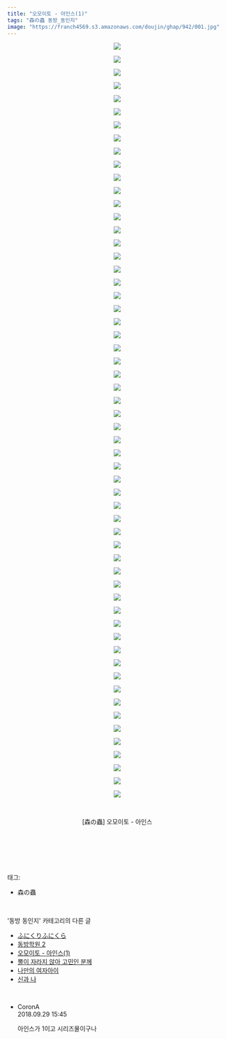 ```yaml
---
title: "오모이토 - 아인스(1)"
tags: "森の蟲 동방_동인지"
image: "https://franch4569.s3.amazonaws.com/doujin/ghap/942/001.jpg"
---
```

<div class="article">
<p style="text-align: center; clear: none; float: none;"><img src="{{ site.imgserver2 }}/ghap/942/001.jpg"/></p>
<p style="text-align: center; clear: none; float: none;"><img src="{{ site.imgserver2 }}/ghap/942/002.jpg"/></p>
<p style="text-align: center; clear: none; float: none;"><img src="{{ site.imgserver2 }}/ghap/942/003.jpg"/></p>
<p style="text-align: center; clear: none; float: none;"><img src="{{ site.imgserver2 }}/ghap/942/004.jpg"/></p>
<p style="text-align: center; clear: none; float: none;"><img src="{{ site.imgserver2 }}/ghap/942/005.jpg"/></p>
<p style="text-align: center; clear: none; float: none;"><img src="{{ site.imgserver2 }}/ghap/942/006.jpg"/></p>
<p style="text-align: center; clear: none; float: none;"><img src="{{ site.imgserver2 }}/ghap/942/007.jpg"/></p>
<p style="text-align: center; clear: none; float: none;"><img src="{{ site.imgserver2 }}/ghap/942/008.jpg"/></p>
<p style="text-align: center; clear: none; float: none;"><img src="{{ site.imgserver2 }}/ghap/942/009.jpg"/></p>
<p style="text-align: center; clear: none; float: none;"><img src="{{ site.imgserver2 }}/ghap/942/010.jpg"/></p>
<p style="text-align: center; clear: none; float: none;"><img src="{{ site.imgserver2 }}/ghap/942/011.jpg"/></p>
<p style="text-align: center; clear: none; float: none;"><img src="{{ site.imgserver2 }}/ghap/942/012.jpg"/></p>
<p style="text-align: center; clear: none; float: none;"><img src="{{ site.imgserver2 }}/ghap/942/013.jpg"/></p>
<p style="text-align: center; clear: none; float: none;"><img src="{{ site.imgserver2 }}/ghap/942/014.jpg"/></p>
<p style="text-align: center; clear: none; float: none;"><img src="{{ site.imgserver2 }}/ghap/942/015.jpg"/></p>
<p style="text-align: center; clear: none; float: none;"><img src="{{ site.imgserver2 }}/ghap/942/016.jpg"/></p>
<p style="text-align: center; clear: none; float: none;"><img src="{{ site.imgserver2 }}/ghap/942/017.jpg"/></p>
<p style="text-align: center; clear: none; float: none;"><img src="{{ site.imgserver2 }}/ghap/942/018.jpg"/></p>
<p style="text-align: center; clear: none; float: none;"><img src="{{ site.imgserver2 }}/ghap/942/019.jpg"/></p>
<p style="text-align: center; clear: none; float: none;"><img src="{{ site.imgserver2 }}/ghap/942/020.jpg"/></p>
<p style="text-align: center; clear: none; float: none;"><img src="{{ site.imgserver2 }}/ghap/942/021.jpg"/></p>
<p style="text-align: center; clear: none; float: none;"><img src="{{ site.imgserver2 }}/ghap/942/022.jpg"/></p>
<p style="text-align: center; clear: none; float: none;"><img src="{{ site.imgserver2 }}/ghap/942/023.jpg"/></p>
<p style="text-align: center; clear: none; float: none;"><img src="{{ site.imgserver2 }}/ghap/942/024.jpg"/></p>
<p style="text-align: center; clear: none; float: none;"><img src="{{ site.imgserver2 }}/ghap/942/025.jpg"/></p>
<p style="text-align: center; clear: none; float: none;"><img src="{{ site.imgserver2 }}/ghap/942/026.jpg"/></p>
<p style="text-align: center; clear: none; float: none;"><img src="{{ site.imgserver2 }}/ghap/942/027.jpg"/></p>
<p style="text-align: center; clear: none; float: none;"><img src="{{ site.imgserver2 }}/ghap/942/028.jpg"/></p>
<p style="text-align: center; clear: none; float: none;"><img src="{{ site.imgserver2 }}/ghap/942/029.jpg"/></p>
<p style="text-align: center; clear: none; float: none;"><img src="{{ site.imgserver2 }}/ghap/942/030.jpg"/></p>
<p style="text-align: center; clear: none; float: none;"><img src="{{ site.imgserver2 }}/ghap/942/031.jpg"/></p>
<p style="text-align: center; clear: none; float: none;"><img src="{{ site.imgserver2 }}/ghap/942/032.jpg"/></p>
<p style="text-align: center; clear: none; float: none;"><img src="{{ site.imgserver2 }}/ghap/942/033.jpg"/></p>
<p style="text-align: center; clear: none; float: none;"><img src="{{ site.imgserver2 }}/ghap/942/034.jpg"/></p>
<p style="text-align: center; clear: none; float: none;"><img src="{{ site.imgserver2 }}/ghap/942/035.jpg"/></p>
<p style="text-align: center; clear: none; float: none;"><img src="{{ site.imgserver2 }}/ghap/942/036.jpg"/></p>
<p style="text-align: center; clear: none; float: none;"><img src="{{ site.imgserver2 }}/ghap/942/037.jpg"/></p>
<p style="text-align: center; clear: none; float: none;"><img src="{{ site.imgserver2 }}/ghap/942/038.jpg"/></p>
<p style="text-align: center; clear: none; float: none;"><img src="{{ site.imgserver2 }}/ghap/942/039.jpg"/></p>
<p style="text-align: center; clear: none; float: none;"><img src="{{ site.imgserver2 }}/ghap/942/040.jpg"/></p>
<p style="text-align: center; clear: none; float: none;"><img src="{{ site.imgserver2 }}/ghap/942/041.jpg"/></p>
<p style="text-align: center; clear: none; float: none;"><img src="{{ site.imgserver2 }}/ghap/942/042.jpg"/></p>
<p style="text-align: center; clear: none; float: none;"><img src="{{ site.imgserver2 }}/ghap/942/043.jpg"/></p>
<p style="text-align: center; clear: none; float: none;"><img src="{{ site.imgserver2 }}/ghap/942/044.jpg"/></p>
<p style="text-align: center; clear: none; float: none;"><img src="{{ site.imgserver2 }}/ghap/942/045.jpg"/></p>
<p style="text-align: center; clear: none; float: none;"><img src="{{ site.imgserver2 }}/ghap/942/046.jpg"/></p>
<p style="text-align: center; clear: none; float: none;"><img src="{{ site.imgserver2 }}/ghap/942/047.jpg"/></p>
<p style="text-align: center; clear: none; float: none;"><img src="{{ site.imgserver2 }}/ghap/942/048.jpg"/></p>
<p style="text-align: center; clear: none; float: none;"><img src="{{ site.imgserver2 }}/ghap/942/049.jpg"/></p>
<p style="text-align: center; clear: none; float: none;"><img src="{{ site.imgserver2 }}/ghap/942/050.jpg"/></p>
<p style="text-align: center; clear: none; float: none;"><img src="{{ site.imgserver2 }}/ghap/942/051.jpg"/></p>
<p style="text-align: center; clear: none; float: none;"><img src="{{ site.imgserver2 }}/ghap/942/052.jpg"/></p>
<p style="text-align: center; clear: none; float: none;"><img src="{{ site.imgserver2 }}/ghap/942/053.jpg"/></p>
<p style="text-align: center; clear: none; float: none;"><img src="{{ site.imgserver2 }}/ghap/942/054.jpg"/></p>
<p style="text-align: center; clear: none; float: none;"><img src="{{ site.imgserver2 }}/ghap/942/055.jpg"/></p>
<p style="text-align: center; clear: none; float: none;"><img src="{{ site.imgserver2 }}/ghap/942/056.jpg"/></p>
<p style="text-align: center; clear: none; float: none;"><img src="{{ site.imgserver2 }}/ghap/942/057.jpg"/></p>
<p style="text-align: center; clear: none; float: none;"><img src="{{ site.imgserver2 }}/ghap/942/058.jpg"/></p>
<p style="text-align: center; clear: none; float: none;"><br/></p>
<p style="text-align: center; clear: none; float: none;">[森の蟲] 오모이토 - 아인스</p>
<p style="text-align: center; clear: none; float: none;"><br/></p>
<p><br/></p>
</div><br/>
<div class="tagTrail">
<p>태그: </p>
<ul>
<li>森の蟲</li>
</ul>
</div><br/>
<div class="another">
<p>'동방 동인지' 카테고리의 다른 글</p>
<ul>
<li><a href="/ghap_944">ふにくりふにくら</a></li>
<li><a href="/ghap_943">동방학원 2</a></li>
<li><a href="/ghap_942">오모이토 - 아인스(1)</a></li>
<li><a href="/ghap_941">뿔이 자라지 않아 고민인 분께</a></li>
<li><a href="/ghap_940">나만의 여자아이</a></li>
<li><a href="/ghap_939">신과 나</a></li>
</ul>
</div><br/>
<div class="cb_module cb_fluid">
<div class="cb_wrt cb_profile">
<div class="comment">
<ul>
<li class="cb_thumb_off" id="comment15341755">
<div class="cb_comment_area">
<div class="cb_info_area">
<div class="cb_section">
<span class="cb_nick_name">CoronA</span>
</div>
<div class="cb_section">
<span class="cb_date">2018.09.29 15:45 </span>
</div>
</div>
<div class="cb_dsc_comment">
<p class="cb_dsc">
											아인스가 1이고 시리즈물이구나
										</p>
</div>
</div></li>
</ul>
</div>
</div><!-- commentList close -->
</div><br/>
